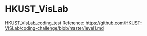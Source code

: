 # HKUST_VisLab
HKUST_VisLab_coding_test
Reference: https://github.com/HKUST-VISLab/coding-challenge/blob/master/level1.md
